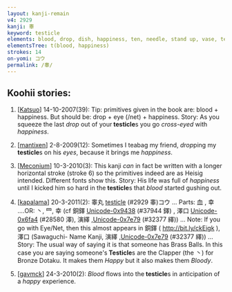 ```yaml
---
layout: kanji-remain
v4: 2929
kanji: 睾
keyword: testicle
elements: blood, drop, dish, happiness, ten, needle, stand up, vase, ten, needle, ten2, needle2
elementsTree: t(blood, happiness)
strokes: 14
on-yomi: コウ
permalink: /睾/
---
```


## Koohii stories: 

1) [<a href="http://kanji.koohii.com/profile/Katsuo">Katsuo</a>] 14-10-2007(39): Tip: primitives given in the book are: blood + happiness. But should be: drop + eye (/net) + happiness. Story: As you squeeze the last <em>drop</em> out of your<strong> testicle</strong>s you go <em>cross-eyed</em> with <em>happiness</em>.

2) [<a href="http://kanji.koohii.com/profile/mantixen">mantixen</a>] 2-8-2009(12): Sometimes I teabag my friend, <em>drop</em>ping my<strong> testicle</strong>s on his <em>eyes</em>, because it brings me <em>happiness</em>.

3) [<a href="http://kanji.koohii.com/profile/Meconium">Meconium</a>] 10-3-2010(3): This kanji <em>can</em> in fact be written with a longer horizontal stroke (stroke 6) so the primitives indeed are as Heisig intended. Different fonts show this. Story: His life was full of <em>happiness</em> until I kicked him so hard in the<strong> testicle</strong>s that <em>blood</em> started gushing out.

4) [<a href="http://kanji.koohii.com/profile/kapalama">kapalama</a>] 20-3-2011(2): 睾丸 <a href="../v4/2929.html">testicle</a> (#2929 睾)コウ ... Parts: 血 , 幸 ....OR: 丶, 罒, 幸 (cf 銅鐸 <a href="http://kanji.koohii.com/study/kanji/37944">Unicode-0x9438</a> (#37944 鐸) , 澤口 <a href="http://kanji.koohii.com/study/kanji/28580">Unicode-0x6fa4</a> (#28580 澤), 演繹 ,<a href="http://kanji.koohii.com/study/kanji/32377">Unicode-0x7e79</a> (#32377 繹)) ... Note: If you go with Eye/Net, then this almost appears in 銅鐸 ( <a href="http://bit.ly/ckEigk">http://bit.ly/ckEigk</a> ), 澤口 (Sawaguchi- Name Kanji, 演繹 ,<a href="http://kanji.koohii.com/study/kanji/32377">Unicode-0x7e79</a> (#32377 繹)) ... Story: The usual way of saying it is that someone has Brass Balls. In this case you are saying someone&#039;s<strong> Testicle</strong>s are the Clapper (the 丶) for Bronze Dotaku. It makes them <em>Happy</em> but it also makes them <em>Bloody</em>.

5) [<a href="http://kanji.koohii.com/profile/gavmck">gavmck</a>] 24-3-2010(2): <em>Blood</em> flows into the<strong> testicle</strong>s in anticipation of a <em>happy</em> experience.

